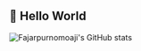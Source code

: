 ## 👋 Hello World

![Fajarpurnomoaji's GitHub stats](https://github-readme-stats.vercel.app/api?username=fajarpurnomoaji&show_icons=true&theme=radical)
<!--
**fajarpurnomoaji/fajarpurnomoaji** is a ✨ _special_ ✨ repository because its `README.md` (this file) appears on your GitHub profile.

Here are some ideas to get you started:

- 🔭 I’m currently working on ...
- 🌱 I’m currently learning ...
- 👯 I’m looking to collaborate on ...
- 🤔 I’m looking for help with ...
- 💬 Ask me about ...
- 📫 How to reach me: ...
- 😄 Pronouns: ...
- ⚡ Fun fact: ...
-->
